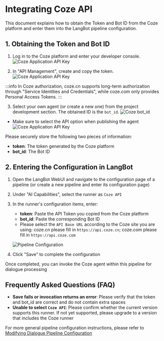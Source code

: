 # Integrating Coze API

This document explains how to obtain the Token and Bot ID from the Coze platform and enter them into the LangBot pipeline configuration.

## 1. Obtaining the Token and Bot ID

1. Log in to the Coze platform and enter your developer console.
![Coze Application API Key](/assets/image/zh/deploy/pipelines/coze/coze07.png)

2. In "API Management", create and copy the token.
![Coze Application API Key](/assets/image/zh/deploy/pipelines/coze/coze06.png)

:::info
In Coze authorization, coze.cn supports long-term authorization through "Service Identities and Credentials", while coze.com only provides Personal Access Tokens.
:::

3. Select your own agent (or create a new one) from the project development section. The obtained ID is the `bot_id`.
![Coze bot_id](/assets/image/zh/deploy/pipelines/coze/coze05.png)

* Make sure to select the API option when publishing the agent
![Coze Application API Key](/assets/image/zh/deploy/pipelines/coze/coze04.png)

Please securely store the following two pieces of information:
- **token**: The token generated by the Coze platform
- **bot_id**: The Bot ID

## 2. Entering the Configuration in LangBot

1. Open the LangBot WebUI and navigate to the configuration page of a pipeline (or create a new pipeline and enter its configuration page)

2. Under "AI Capabilities", select the runner as `Coze API`

3. In the runner's configuration items, enter:
   - **token**: Paste the API Token you copied from the Coze platform
   - **bot_id**: Paste the corresponding Bot ID
   - Please select the `API Base URL` according to the Coze site you are using: coze.cn please fill in `https://api.coze.cn`; coze.com please fill in `https://api.coze.com`
   
   ![Pipeline Configuration](/assets/image/zh/deploy/pipelines/coze/coze08.png)

4. Click "Save" to complete the configuration

Once completed, you can invoke the Coze agent within this pipeline for dialogue processing

## Frequently Asked Questions (FAQ)

- **Save fails or invocation returns an error**: Please verify that the token and bot_id are correct and do not contain extra spaces
- **Unable to select `Coze API`**: Please confirm whether the current version supports this runner. If not yet supported, please upgrade to a version that includes the Coze runner

For more general pipeline configuration instructions, please refer to [Modifying Dialogue Pipeline Configuration](/en/deploy/pipelines/readme)